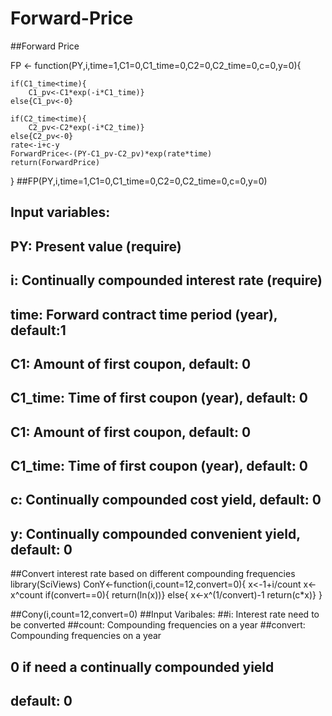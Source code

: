 # Forward-Price
##Forward Price

FP <- function(PY,i,time=1,C1=0,C1_time=0,C2=0,C2_time=0,c=0,y=0){

	if(C1_time<time){
		C1_pv<-C1*exp(-i*C1_time)} 
	else{C1_pv<-0}

	if(C2_time<time){
		C2_pv<-C2*exp(-i*C2_time)}
	else{C2_pv<-0}
	rate<-i+c-y
	ForwardPrice<-(PY-C1_pv-C2_pv)*exp(rate*time)
	return(ForwardPrice)
}
##FP(PY,i,time=1,C1=0,C1_time=0,C2=0,C2_time=0,c=0,y=0)
##  Input variables:
##  PY: Present value (require)
##  i: Continually compounded interest rate (require)
##  time: Forward contract time period (year), default:1
##  C1: Amount of first coupon, default: 0
##  C1_time: Time of first coupon (year), default: 0
##  C1: Amount of first coupon, default: 0
##  C1_time: Time of first coupon (year), default: 0
##  c: Continually compounded cost yield, default: 0
##  y: Continually compounded convenient yield, default: 0


##Convert interest rate based on different compounding frequencies
library(SciViews)
ConY<-function(i,count=12,convert=0){
	x<-1+i/count
	x<-x^count
	if(convert==0){
		return(ln(x))}
	else{
		x<-x^(1/convert)-1
		return(c*x)}
}

##Cony(i,count=12,convert=0)
##Input Varibales:
##i: Interest rate need to be converted
##count: Compounding frequencies on a year
##convert: Compounding frequencies on a year
##         0 if need a continually compounded yield
##         default: 0
